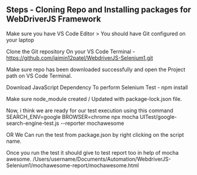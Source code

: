 

## Steps - Cloning Repo and Installing packages for WebDriverJS Framework


Make sure you have VS Code Editor > You should have Git configured on your laptop

Clone the Git repository On your VS Code Terminal - https://github.com/jaimin12patel/WebdriverJS-Selenium1.git

Make sure repo has been downloaded successfully and open the Project path on VS Code Terminal. 

Download JavaScript Dependency To perform Selenium Test - npm install 

Make sure node_module created / Updated with package-lock.json file. 

Now, i think we are ready for our test execution using this command 
SEARCH_ENV=google BROWSER=chrome npx mocha UITest/google-search-engine-test.js --reporter mochawesome

OR We Can run the test from package.json by right clicking on the script name. 

Once you run the test it should give to test report too in help of mocha awesome.
/Users/username/Documents/Automation/WebdriverJS-Selenium1/mochawesome-report/mochawesome.html




